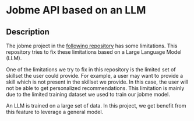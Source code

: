 # Jobme API based on an LLM

## Description

The jobme project in the [following repository](https://github.com/Momellouky/jobme) 
has some limitations. This repository tries to fix these limitations based on a Large Language Model (LLM).

One of the limitations we try to fix in this repository is the limited set of skillset 
the user could provide. For example, a user may want to provide a skill which is not present
in the skillset we provide. In this case, the user will not be able to get 
personalized recommendations. This limitation is mainly due to the limited training dataset 
we used to train our jobme model. 

An LLM is trained on a large set of data. In this project, we get benefit from
this feature to leverage a general model.